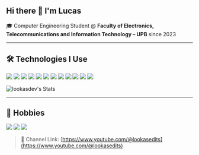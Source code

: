 ## Hi there 👋 I'm Lucas
🎓 Computer Engineering Student @ **Faculty of Electronics, Telecommunications and Information Technology – UPB** since 2023

---

## 🛠 Technologies I Use

<p align="left">
  <img src="https://img.shields.io/badge/C-00599C?style=for-the-badge&logo=c&logoColor=white" />
  <img src="https://img.shields.io/badge/C++-00599C?style=for-the-badge&logo=cplusplus&logoColor=white" />
  <img src="https://img.shields.io/badge/Python-3776AB?style=for-the-badge&logo=python&logoColor=white" />
  <img src="https://img.shields.io/badge/HTML5-E34F26?style=for-the-badge&logo=html5&logoColor=white" />
  <img src="https://img.shields.io/badge/CSS3-1572B6?style=for-the-badge&logo=css3&logoColor=white" />
  <img src="https://img.shields.io/badge/JavaScript-F7DF1E?style=for-the-badge&logo=javascript&logoColor=black" />
  <img src="https://img.shields.io/badge/MySQL-4479A1?style=for-the-badge&logo=mysql&logoColor=white" />
  <img src="https://img.shields.io/badge/MongoDB-47A248?style=for-the-badge&logo=mongodb&logoColor=white" />
  <img src="https://img.shields.io/badge/MATLAB-0076A8?style=for-the-badge&logo=mathworks&logoColor=white" />
  <img src="https://img.shields.io/badge/SystemVerilog-FF5B00?style=for-the-badge&logo=verilog&logoColor=white" />
  <img src="https://img.shields.io/badge/Assembly-6E4C13?style=for-the-badge&logo=gnuassembly&logoColor=white" />
  <img src="https://img.shields.io/badge/Arduino-00979D?style=for-the-badge&logo=arduino&logoColor=white" />
</p>

![lookasdev's Stats](https://github-readme-stats.vercel.app/api?username=lookasdev&theme=midnight-purple&show_icons=true&hide_border=true&count_private=true)

---

## 🎯 Hobbies

<p align="left">
  <img src="https://img.shields.io/badge/-AutoHotkey-334455?style=for-the-badge&logo=windows&logoColor=white" />
  <img src="https://img.shields.io/badge/-Chess-000000?style=for-the-badge&logo=lichess&logoColor=white" />
  <img src="https://img.shields.io/badge/-Video%20Editing-FF0000?style=for-the-badge&logo=youtube&logoColor=white" />
</p>

> 🎥 Channel Link: [https://www.youtube.com/@lookasedits](https://www.youtube.com/@lookasedits)


